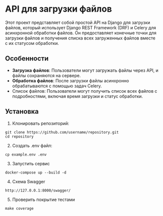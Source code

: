 # API для загрузки файлов

Этот проект представляет собой простой API на Django для загрузки файлов, который использует Django REST Framework (DRF) и Celery для асинхронной обработки файлов. Он предоставляет конечные точки для загрузки файлов и получения списка всех загруженных файлов вместе с их статусом обработки.

## Особенности

- **Загрузка файлов**: Пользователи могут загружать файлы через API, и файлы сохраняются на сервере.
- **Обработка файлов**: После загрузки файлы асинхронно обрабатываются с помощью задач Celery.
- Список файлов: Пользователи могут получить список всех файлов с подробностями, включая время загрузки и статус обработки.

## Установка

1. Клонировать репозиторий:

```
git clone https://github.com/username/repository.git
cd repository
```

2. Создать .env файл:

```
cp example.env .env
```

3. Запустить сервис

```
docker-compose up --build -d
```

4. Схема Swagger

```
http://127.0.0.1:8000/swagger/
```

5. Проверить покрытие тестами

```
make coverage
```